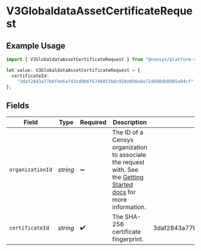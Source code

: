 # V3GlobaldataAssetCertificateRequest

## Example Usage

```typescript
import { V3GlobaldataAssetCertificateRequest } from "@censys/platform-sdk/models/operations";

let value: V3GlobaldataAssetCertificateRequest = {
  certificateId:
    "3daf2843a77b6f4e6af43cd9b6f6746053b8c928e056e8a724808db8905a94cf",
};
```

## Fields

| Field                                                                                                                                                                                              | Type                                                                                                                                                                                               | Required                                                                                                                                                                                           | Description                                                                                                                                                                                        | Example                                                                                                                                                                                            |
| -------------------------------------------------------------------------------------------------------------------------------------------------------------------------------------------------- | -------------------------------------------------------------------------------------------------------------------------------------------------------------------------------------------------- | -------------------------------------------------------------------------------------------------------------------------------------------------------------------------------------------------- | -------------------------------------------------------------------------------------------------------------------------------------------------------------------------------------------------- | -------------------------------------------------------------------------------------------------------------------------------------------------------------------------------------------------- |
| `organizationId`                                                                                                                                                                                   | *string*                                                                                                                                                                                           | :heavy_minus_sign:                                                                                                                                                                                 | The ID of a Censys organization to associate the request with. See the [Getting Started docs](https://docs.censys.com/reference/get-started#step-3-set-your-organization-id) for more information. |                                                                                                                                                                                                    |
| `certificateId`                                                                                                                                                                                    | *string*                                                                                                                                                                                           | :heavy_check_mark:                                                                                                                                                                                 | The SHA-256 certificate fingerprint.                                                                                                                                                               | 3daf2843a77b6f4e6af43cd9b6f6746053b8c928e056e8a724808db8905a94cf                                                                                                                                   |